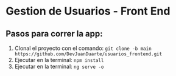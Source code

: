 # Gestion de Usuarios - Front End

## Pasos para correr la app:
1. Clonal el proyecto con el comando: ```git clone -b main https://github.com/DevJuanDuarte/usuarios_frontend.git```
2. Ejecutar en la terminal: ```npm install```
3. Ejecutar en la terminal: ```ng serve -o```
